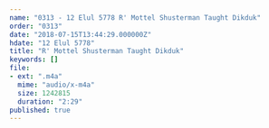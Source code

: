 ```yaml
---
name: "0313 - 12 Elul 5778 R' Mottel Shusterman Taught Dikduk"
order: "0313"
date: "2018-07-15T13:44:29.000000Z"
hdate: "12 Elul 5778"
title: "R' Mottel Shusterman Taught Dikduk"
keywords: []
file:
- ext: ".m4a"
  mime: "audio/x-m4a"
  size: 1242815
  duration: "2:29"
published: true
---
```

